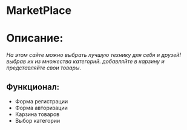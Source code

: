 # MarketPlace
# Описание:
*На этом сайте можно выбрать лучшую технику для себя и друзей! выбрав их из множества категорий. добавляйте в карзину и представляйте свои товары*.
## Функционал:
- Форма регистрации
- Форма авторизации
- Карзина товаров
- Выбор категории
